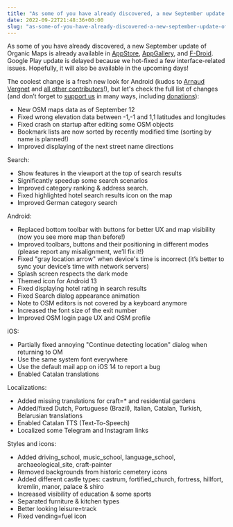 ```yaml
---
title: "As some of you have already discovered, a new September update of Organic Maps is already available in AppStore, AppGallery, and F-Droid."
date: 2022-09-22T21:48:36+00:00
slug: "as-some-of-you-have-already-discovered-a-new-september-update-of-organic-maps-is-already-available-in-appstore-appgallery-and-f-droid"
---
```


As some of you have already discovered, a new September update of Organic Maps is already available in [AppStore](https://apps.apple.com/app/organic-maps/id1567437057), [AppGallery](https://appgallery.huawei.com/#/app/C104325611), and [F-Droid](https://f-droid.org/en/packages/app.organicmaps/).
Google Play update is delayed because we hot-fixed a few interface-related issues. Hopefully, it will also be available in the upcoming days!

The coolest change is a fresh new look for Android (kudos to [Arnaud Vergnet](https://github.com/arnaudvergnet) and [all other contributors](https://github.com/organicmaps/organicmaps/graphs/contributors?from=2021-05-17&amp;to=2022-09-22&amp;type=c)!), but let's check the full list of changes (and don’t forget to [support us](https://organicmaps.app/support-us/) in many ways, including [donations](https://organicmaps.app/donate/)):

* New OSM maps data as of September 12
* Fixed wrong elevation data between -1,-1 and 1,1 latitudes and longitudes
* Fixed crash on startup after editing some OSM objects
* Bookmark lists are now sorted by recently modified time (sorting by name is planned!)
* Improved displaying of the next street name directions

Search:
* Show features in the viewport at the top of search results
* Significantly speedup some search scenarios
* Improved category ranking & address search.
* Fixed highlighted hotel search results icon on the map
* Improved German category search

Android:
* Replaced bottom toolbar with buttons for better UX and map visibility (now you see more map than before!)
* Improved toolbars, buttons and their positioning in different modes (please report any misalignment, we’ll fix it!)
* Fixed "gray location arrow" when device's time is incorrect (it’s better to sync your device’s time with network servers)
* Splash screen respects the dark mode
* Themed icon for Android 13
* Fixed displaying hotel rating in search results
* Fixed Search dialog appearance animation
* Note to OSM editors is not covered by a keyboard anymore
* Increased the font size of the exit number
* Improved OSM login page UX and OSM profile

iOS:
* Partially fixed annoying "Continue detecting location" dialog when returning to OM
* Use the same system font everywhere
* Use the default mail app on iOS 14 to report a bug
* Enabled Catalan translations

Localizations:
* Added missing translations for craft=\* and residential gardens
* Added/fixed Dutch, Portuguese (Brazil), Italian, Catalan, Turkish, Belarusian translations
* Enabled Catalan TTS (Text-To-Speech)
* Localized some Telegram and Instagram links

Styles and icons:
* Added driving\_school, music\_school, language\_school, archaeological\_site, craft-painter
* Removed backgrounds from historic cemetery icons
* Added different castle types: castrum, fortified\_church, fortress, hillfort, kremlin, manor, palace & shiro
* Increased visibility of education & some sports
* Separated furniture & kitchen types
* Better looking leisure=track
* Fixed vending=fuel icon
